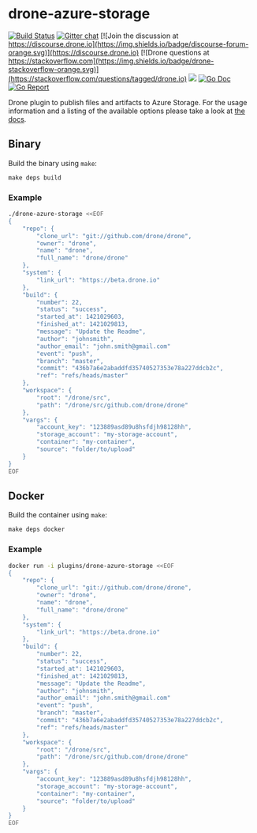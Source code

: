 # drone-azure-storage

[![Build Status](http://cloud.drone.io/api/badges/drone-plugins/drone-azure-storage/status.svg)](http://cloud.drone.io/drone-plugins/drone-azure-storage)
[![Gitter chat](https://badges.gitter.im/drone/drone.png)](https://gitter.im/drone/drone)
[![Join the discussion at https://discourse.drone.io](https://img.shields.io/badge/discourse-forum-orange.svg)](https://discourse.drone.io)
[![Drone questions at https://stackoverflow.com](https://img.shields.io/badge/drone-stackoverflow-orange.svg)](https://stackoverflow.com/questions/tagged/drone.io)
[![](https://images.microbadger.com/badges/image/plugins/azure-storage.svg)](https://microbadger.com/images/plugins/azure-storage "Get your own image badge on microbadger.com")
[![Go Doc](https://godoc.org/github.com/drone-plugins/drone-azure-storage?status.svg)](http://godoc.org/github.com/drone-plugins/drone-azure-storage)
[![Go Report](https://goreportcard.com/badge/github.com/drone-plugins/drone-azure-storage)](https://goreportcard.com/report/github.com/drone-plugins/drone-azure-storage)

Drone plugin to publish files and artifacts to Azure Storage. For the usage information and a listing of the available options please take a look at [the docs](DOCS.md).

## Binary

Build the binary using `make`:

```
make deps build
```

### Example

```sh
./drone-azure-storage <<EOF
{
    "repo": {
        "clone_url": "git://github.com/drone/drone",
        "owner": "drone",
        "name": "drone",
        "full_name": "drone/drone"
    },
    "system": {
        "link_url": "https://beta.drone.io"
    },
    "build": {
        "number": 22,
        "status": "success",
        "started_at": 1421029603,
        "finished_at": 1421029813,
        "message": "Update the Readme",
        "author": "johnsmith",
        "author_email": "john.smith@gmail.com"
        "event": "push",
        "branch": "master",
        "commit": "436b7a6e2abaddfd35740527353e78a227ddcb2c",
        "ref": "refs/heads/master"
    },
    "workspace": {
        "root": "/drone/src",
        "path": "/drone/src/github.com/drone/drone"
    },
    "vargs": {
        "account_key": "123889asd89u8hsfdjh98128hh",
        "storage_account": "my-storage-account",
        "container": "my-container",
        "source": "folder/to/upload"
    }
}
EOF
```

## Docker

Build the container using `make`:

```
make deps docker
```

### Example

```sh
docker run -i plugins/drone-azure-storage <<EOF
{
    "repo": {
        "clone_url": "git://github.com/drone/drone",
        "owner": "drone",
        "name": "drone",
        "full_name": "drone/drone"
    },
    "system": {
        "link_url": "https://beta.drone.io"
    },
    "build": {
        "number": 22,
        "status": "success",
        "started_at": 1421029603,
        "finished_at": 1421029813,
        "message": "Update the Readme",
        "author": "johnsmith",
        "author_email": "john.smith@gmail.com"
        "event": "push",
        "branch": "master",
        "commit": "436b7a6e2abaddfd35740527353e78a227ddcb2c",
        "ref": "refs/heads/master"
    },
    "workspace": {
        "root": "/drone/src",
        "path": "/drone/src/github.com/drone/drone"
    },
    "vargs": {
        "account_key": "123889asd89u8hsfdjh98128hh",
        "storage_account": "my-storage-account",
        "container": "my-container",
        "source": "folder/to/upload"
    }
}
EOF
```
